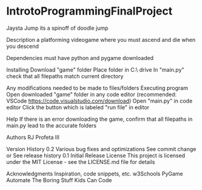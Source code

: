 # IntrotoProgrammingFinalProject
Jaysta Jump
its a spinoff of doodle jump

Description
a platforming videogame where you must ascend and die when you descend

Dependencies
must have python and pygame downloaded

Installing
Download "game" folder
Place folder in C:\ drive
In "main.py" check that all filepaths match current directory

Any modifications needed to be made to files/folders
Executing program
Open downloaded "game" folder in any code editor (recommended: VSCode https://code.visualstudio.com/download)
Open "main.py" in code editor
Click the button which is labeled "run file" in editor

Help
If there is an error downloading the game, confirm that all filepaths in main.py lead to the accurate folders

Authors
RJ Profeta III

Version History
0.2
Various bug fixes and optimizations
See commit change or See release history
0.1
Initial Release
License
This project is licensed under the MIT License - see the LICENSE.md file for details

Acknowledgments
Inspiration, code snippets, etc.
w3Schools
PyGame
Automate The Boring Stuff
Kids Can Code
